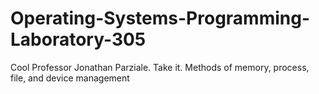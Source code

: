 # Operating-Systems-Programming-Laboratory-305
Cool Professor Jonathan Parziale. Take it. Methods of memory, process, file, and device management
